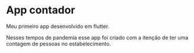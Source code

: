 # App contador

Meu primeiro app desenvolvido em flutter.

Nesses tempos de pandemia esse app foi criado com a itenção de ter uma contagem de pessoas no estabelecimento.

